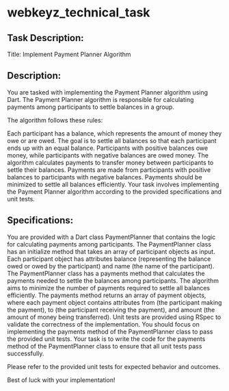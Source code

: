 # webkeyz_technical_task

## Task Description:
Title: Implement Payment Planner Algorithm

## Description:
You are tasked with implementing the Payment Planner algorithm using Dart. The Payment Planner algorithm is responsible for calculating payments among participants to settle balances in a group.

The algorithm follows these rules:

Each participant has a balance, which represents the amount of money they owe or are owed.
The goal is to settle all balances so that each participant ends up with an equal balance.
Participants with positive balances owe money, while participants with negative balances are owed money.
The algorithm calculates payments to transfer money between participants to settle their balances.
Payments are made from participants with positive balances to participants with negative balances.
Payments should be minimized to settle all balances efficiently.
Your task involves implementing the Payment Planner algorithm according to the provided specifications and unit tests.

## Specifications:

You are provided with a Dart class PaymentPlanner that contains the logic for calculating payments among participants.
The PaymentPlanner class has an initialize method that takes an array of participant objects as input.
Each participant object has attributes balance (representing the balance owed or owed by the participant) and name (the name of the participant).
The PaymentPlanner class has a payments method that calculates the payments needed to settle the balances among participants.
The algorithm aims to minimize the number of payments required to settle all balances efficiently.
The payments method returns an array of payment objects, where each payment object contains attributes from (the participant making the payment), to (the participant receiving the payment), and amount (the amount of money being transferred).
Unit tests are provided using RSpec to validate the correctness of the implementation.
You should focus on implementing the payments method of the PaymentPlanner class to pass the provided unit tests.
Your task is to write the code for the payments method of the PaymentPlanner class to ensure that all unit tests pass successfully.

Please refer to the provided unit tests for expected behavior and outcomes.

Best of luck with your implementation!